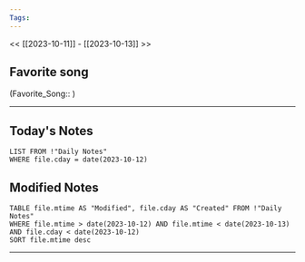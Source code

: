 ```yaml
---
Tags:
---
```

<< [[2023-10-11]] - [[2023-10-13]] >>
## Favorite song
(Favorite_Song:: )

___
## Today's Notes
```dataview
LIST FROM !"Daily Notes"
WHERE file.cday = date(2023-10-12)
```
## Modified Notes
```dataview
TABLE file.mtime AS "Modified", file.cday AS "Created" FROM !"Daily Notes" 
WHERE file.mtime > date(2023-10-12) AND file.mtime < date(2023-10-13) AND file.cday < date(2023-10-12)
SORT file.mtime desc
```
___
